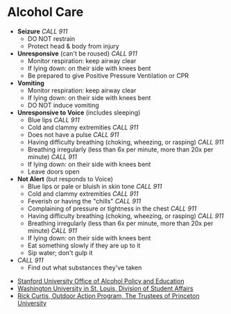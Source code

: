 # Alcohol Care
* __Seizure__ <i class="alert">CALL 911</i>
  * DO NOT restrain
  * Protect head & body from injury
* __Unresponsive__ (can't be roused) <i class="alert">CALL 911</i>
  * Monitor respiration: keep airway clear
  * If lying down: on their side with knees bent
  * Be prepared to give Positive Pressure Ventilation or CPR
* __Vomiting__
  * Monitor respiration: keep airway clear
  * If lying down: on their side with knees bent
  * DO NOT induce vomiting
* __Unresponsive to Voice__ (includes sleeping)
  * Blue lips <i class="alert">CALL 911</i>
  * Cold and clammy extremities <i class="alert">CALL 911</i>
  * Does not have a pulse <i class="alert">CALL 911</i>
  * Having difficulty breathing (choking, wheezing, or rasping) <i class="alert">CALL 911</i>
  * Breathing irregularly (less than 6x per minute, more than 20x per minute) <i class="alert">CALL 911</i>
  * If lying down: on their side with knees bent
  * Leave doors open
* __Not Alert__ (but responds to Voice)
  * Blue lips or pale or bluish in skin tone <i class="alert">CALL 911</i>
  * Cold and clammy extremities <i class="alert">CALL 911</i>
  * Feverish or having the "chills" <i class="alert">CALL 911</i>
  * Complaining of pressure or tightness in the chest <i class="alert">CALL 911</i>
  * Having difficulty breathing (choking, wheezing, or rasping) <i class="alert">CALL 911</i>
  * Breathing irregularly (less than 6x per minute, more than 20x per minute) <i class="alert">CALL 911</i>
  * If lying down: on their side with knees bent
  * Eat something slowly if they are up to it
  * Sip water; don't gulp it
* <i class="alert">CALL 911</i>
  * Find out what substances they've taken

<div class="citations">

* [Stanford University Office of Alcohol Policy and Education](https://alcohol.stanford.edu/alcohol-drug-info/staying-safe/looking-out-your-friends)
* [Washington University in St. Louis, Division of Student Affairs](https://students.wustl.edu/immediate-care-intoxicated-person)
* [Rick Curtis, Outdoor Action Program, The Trustees of Princeton University](https://www.princeton.edu/~oa/safety/alcohol.shtml)

</div>
